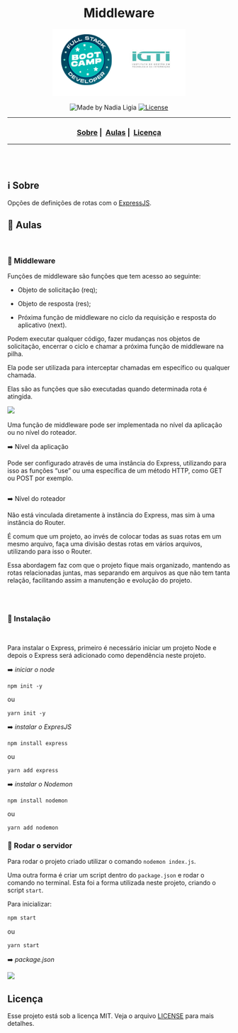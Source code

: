 <h1 align="center">Middleware</h1>
<p align="center">
  <img src="../../assets/logo.jpeg" width="300" heigth="300">
</p>


<p align="center">
  <img alt="Made by Nadia Ligia" src="https://img.shields.io/badge/made%20by-Nadia%20Ligia-informational">
  
  <a href="license.md">
  <img alt="License" src="https://img.shields.io/badge/License-MIT-informational">
  </a>
</p>

___

<h3 align="center">
  <a href="#information_source-sobre">Sobre</a>&nbsp;|&nbsp;
  <a href="#book-especificações">Aulas</a>&nbsp;|&nbsp;
  <a href="#licença">Licença</a>
</h3>

___

<br>
<br>

## :information_source: Sobre

Opções de definições de rotas com o [ExpressJS](https://expressjs.com/pt-br/).

## :book: Aulas

<br>

### :pushpin: Middleware

Funções de middleware são funções que tem acesso ao seguinte:

- Objeto de solicitação (req);

- Objeto de resposta (res);

- Próxima função de middleware no ciclo da requisição e resposta do aplicativo (next).

Podem executar qualquer código, fazer mudanças nos objetos de solicitação, encerrar o ciclo e chamar a próxima função de middleware na pilha.

Ela pode ser utilizada para interceptar chamadas em específico ou qualquer chamada.

Elas são as funções que são executadas quando determinada rota é atingida.

<img src="./assets/middleware.png" width="500">

Uma função de middleware pode ser implementada no nível da aplicação ou no nível do roteador. 

:arrow_right: Nível da aplicação

Pode ser configurado através de uma instância do Express, utilizando para isso as funções “use” ou uma específica de um método HTTP, como GET ou POST por exemplo.

```js
```

:arrow_right: Nível do roteador

Não está vinculada diretamente à instância do Express, mas sim à uma instância do Router. 

É comum que um projeto, ao invés de colocar todas as suas rotas em um mesmo arquivo, faça uma divisão destas rotas em vários arquivos, utilizando para isso o Router. 

Essa abordagem faz com que o projeto fique mais organizado, mantendo as rotas relacionadas juntas, mas separando em arquivos as que não tem tanta relação, facilitando assim a manutenção e evolução do projeto.

```js
```


<br>

### :pushpin: Instalação

<br>

Para instalar o Express, primeiro é necessário iniciar um projeto Node e depois o Express será adicionado como dependência neste projeto.

:arrow_right: *iniciar o node*
```
npm init -y
```

ou

```
yarn init -y
```

:arrow_right: *instalar o ExpresJS*
```
npm install express
```

ou

```
yarn add express
```

:arrow_right: *instalar o Nodemon*
```
npm install nodemon
```

ou

```
yarn add nodemon
```

### :pushpin: Rodar o servidor

Para rodar o projeto criado utilizar o comando `nodemon index.js`.

Uma outra forma é criar um script dentro do `package.json` e rodar o comando no terminal. Esta foi a forma utilizada neste projeto, criando o script `start`.

Para inicializar: 

```bash
npm start
```

ou

```bash
yarn start
```

:arrow_right: *package.json*

<img src="./assets/package-json.png" width="300" heigth="300">

<br>

## Licença 

Esse projeto está sob a licença MIT. Veja o arquivo [LICENSE](../../LICENSE) para mais detalhes.
